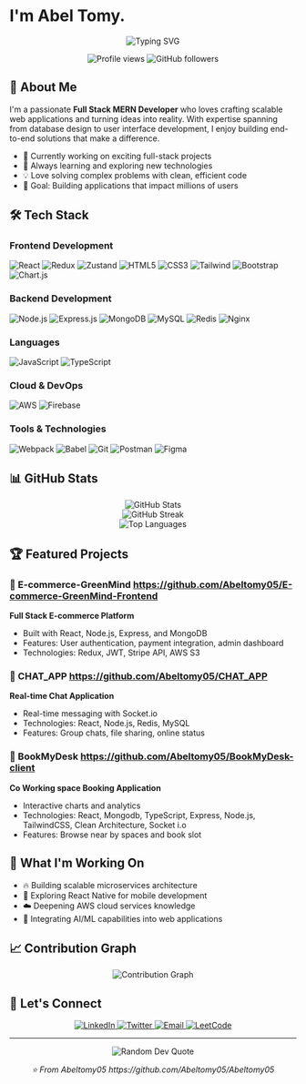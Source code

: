 # I'm Abel Tomy.

<div align="center">
  <img src="https://readme-typing-svg.herokuapp.com?font=Fira+Code&pause=1000&color=2196F3&center=true&vCenter=true&width=435&lines=Full+Stack+MERN+Developer;Building+Scalable+Web+Applications;Always+Learning+New+Technologies" alt="Typing SVG" />
</div>

<p align="center">
  <img src="https://komarev.com/ghpvc/?username=Abeltomy05&label=Profile%20views&color=0e75b6&style=flat" alt="Profile views" />
  <img src="https://img.shields.io/github/followers/Abeltomy05?label=Followers&style=social" alt="GitHub followers" />
</p>

## 🚀 About Me

I'm a passionate **Full Stack MERN Developer** who loves crafting scalable web applications and turning ideas into reality. With expertise spanning from database design to user interface development, I enjoy building end-to-end solutions that make a difference.

- 🔭 Currently working on exciting full-stack projects
- 🌱 Always learning and exploring new technologies
- 💡 Love solving complex problems with clean, efficient code
- 🎯 Goal: Building applications that impact millions of users

## 🛠️ Tech Stack

### Frontend Development
<p align="left">
  <img src="https://img.shields.io/badge/React-20232A?style=for-the-badge&logo=react&logoColor=61DAFB" alt="React" />
  <img src="https://img.shields.io/badge/Redux-593D88?style=for-the-badge&logo=redux&logoColor=white" alt="Redux" />
  <img src="https://img.shields.io/badge/Zustand-FF6B6B?style=for-the-badge&logo=react&logoColor=white" alt="Zustand" />
  <img src="https://img.shields.io/badge/HTML5-E34F26?style=for-the-badge&logo=html5&logoColor=white" alt="HTML5" />
  <img src="https://img.shields.io/badge/CSS3-1572B6?style=for-the-badge&logo=css3&logoColor=white" alt="CSS3" />
  <img src="https://img.shields.io/badge/Tailwind_CSS-38B2AC?style=for-the-badge&logo=tailwind-css&logoColor=white" alt="Tailwind" />
  <img src="https://img.shields.io/badge/Bootstrap-563D7C?style=for-the-badge&logo=bootstrap&logoColor=white" alt="Bootstrap" />
  <img src="https://img.shields.io/badge/Chart.js-FF6384?style=for-the-badge&logo=chart.js&logoColor=white" alt="Chart.js" />
</p>

### Backend Development
<p align="left">
  <img src="https://img.shields.io/badge/Node.js-43853D?style=for-the-badge&logo=node.js&logoColor=white" alt="Node.js" />
  <img src="https://img.shields.io/badge/Express.js-404D59?style=for-the-badge&logo=express&logoColor=white" alt="Express.js" />
  <img src="https://img.shields.io/badge/MongoDB-4EA94B?style=for-the-badge&logo=mongodb&logoColor=white" alt="MongoDB" />
  <img src="https://img.shields.io/badge/MySQL-005C84?style=for-the-badge&logo=mysql&logoColor=white" alt="MySQL" />
  <img src="https://img.shields.io/badge/Redis-DC382D?style=for-the-badge&logo=redis&logoColor=white" alt="Redis" />
  <img src="https://img.shields.io/badge/Nginx-009639?style=for-the-badge&logo=nginx&logoColor=white" alt="Nginx" />
</p>

### Languages
<p align="left">
  <img src="https://img.shields.io/badge/JavaScript-F7DF1E?style=for-the-badge&logo=javascript&logoColor=black" alt="JavaScript" />
  <img src="https://img.shields.io/badge/TypeScript-007ACC?style=for-the-badge&logo=typescript&logoColor=white" alt="TypeScript" />
</p>

### Cloud & DevOps
<p align="left">
  <img src="https://img.shields.io/badge/Amazon_AWS-FF9900?style=for-the-badge&logo=amazonaws&logoColor=white" alt="AWS" />
  <img src="https://img.shields.io/badge/Firebase-039BE5?style=for-the-badge&logo=Firebase&logoColor=white" alt="Firebase" />
</p>

### Tools & Technologies
<p align="left">
  <img src="https://img.shields.io/badge/Webpack-8DD6F9?style=for-the-badge&logo=webpack&logoColor=black" alt="Webpack" />
  <img src="https://img.shields.io/badge/Babel-F9DC3E?style=for-the-badge&logo=babel&logoColor=black" alt="Babel" />
  <img src="https://img.shields.io/badge/Git-F05032?style=for-the-badge&logo=git&logoColor=white" alt="Git" />
  <img src="https://img.shields.io/badge/Postman-FF6C37?style=for-the-badge&logo=postman&logoColor=white" alt="Postman" />
  <img src="https://img.shields.io/badge/Figma-F24E1E?style=for-the-badge&logo=figma&logoColor=white" alt="Figma" />
</p>

## 📊 GitHub Stats

<div align="center">
  <img src="https://github-readme-stats.vercel.app/api?username=Abeltomy05&theme=tokyonight&hide_border=false&include_all_commits=true&count_private=true" alt="GitHub Stats" />
</div>

<div align="center">
  <img src="https://github-readme-streak-stats.herokuapp.com/?user=Abeltomy05&theme=tokyonight&hide_border=false" alt="GitHub Streak" />
</div>

<div align="center">
  <img src="https://github-readme-stats.vercel.app/api/top-langs/?username=Abeltomy05&theme=tokyonight&hide_border=false&include_all_commits=true&count_private=true&layout=compact" alt="Top Languages" />
</div>

## 🏆 Featured Projects

### 🌟 E-commerce-GreenMind https://github.com/Abeltomy05/E-commerce-GreenMind-Frontend
**Full Stack E-commerce Platform**
- Built with React, Node.js, Express, and MongoDB
- Features: User authentication, payment integration, admin dashboard
- Technologies: Redux, JWT, Stripe API, AWS S3

### 🌟 CHAT_APP https://github.com/Abeltomy05/CHAT_APP
**Real-time Chat Application**
- Real-time messaging with Socket.io
- Technologies: React, Node.js, Redis, MySQL
- Features: Group chats, file sharing, online status

### 🌟 BookMyDesk https://github.com/Abeltomy05/BookMyDesk-client
**Co Working space Booking Application**
- Interactive charts and analytics
- Technologies: React, Mongodb, TypeScript, Express, Node.js, TailwindCSS, Clean Architecture, Socket i.o
- Features: Browse near by spaces and book slot 

## 🎯 What I'm Working On

- 🔥 Building scalable microservices architecture
- 📱 Exploring React Native for mobile development
- ☁️ Deepening AWS cloud services knowledge
- 🤖 Integrating AI/ML capabilities into web applications

## 📈 Contribution Graph

<div align="center">
  <img src="https://github-readme-activity-graph.vercel.app/graph?username=Abeltomy05&theme=tokyo-night&hide_border=true" alt="Contribution Graph" />
</div>

## 🤝 Let's Connect

<p align="center">
  <a href="https://linkedin.com/in/abel-tomy-67678931b">
    <img src="https://img.shields.io/badge/LinkedIn-0077B5?style=for-the-badge&logo=linkedin&logoColor=white" alt="LinkedIn" />
  </a>
  <a href="https://twitter.com/abeltomy05">
    <img src="https://img.shields.io/badge/Twitter-1DA1F2?style=for-the-badge&logo=twitter&logoColor=white" alt="Twitter" />
  </a>
  <a href="mailto:abeltomy3@gmail.com">
    <img src="https://img.shields.io/badge/Email-D14836?style=for-the-badge&logo=gmail&logoColor=white" alt="Email" />
  </a>
  <a href="https://leetcode.com/u/abelTomy123">
   <img src="https://img.shields.io/badge/LeetCode-FFA116?style=for-the-badge&logo=leetcode&logoColor=white" alt="LeetCode" />
  </a>
</p>

---

<div align="center">
  <img src="https://quotes-github-readme.vercel.app/api?type=horizontal&theme=tokyonight" alt="Random Dev Quote" />
</div>

<p align="center">
  <i>⭐️ From Abeltomy05 https://github.com/Abeltomy05/Abeltomy05</i>
</p>
